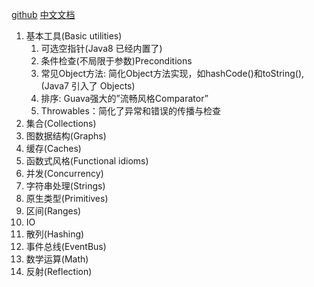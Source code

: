 [github](https://github.com/google/guava)
[中文文档](https://wizardforcel.gitbooks.io/guava-tutorial/content/1.html)

1. 基本工具(Basic utilities)
    1. 可选空指针(Java8 已经内置了)
    2. 条件检查(不局限于参数)Preconditions
    3. 常见Object方法: 简化Object方法实现，如hashCode()和toString(), (Java7 引入了 Objects)
    4. 排序: Guava强大的”流畅风格Comparator”
    5. Throwables：简化了异常和错误的传播与检查
2. 集合(Collections)
3. 图数据结构(Graphs)
4. 缓存(Caches)
5. 函数式风格(Functional idioms)
6. 并发(Concurrency)
7. 字符串处理(Strings)
8. 原生类型(Primitives)
9. 区间(Ranges)
10. IO
11. 散列(Hashing)
12. 事件总线(EventBus)
13. 数学运算(Math)
14. 反射(Reflection)